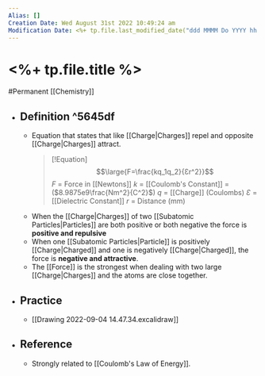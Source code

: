 ```yaml
---
Alias: []
Creation Date: Wed August 31st 2022 10:49:24 am 
Modification Date: <%+ tp.file.last_modified_date("ddd MMMM Do YYYY hh:mm:ss a") %>
---
```

# <%+ tp.file.title %>
#Permanent [[Chemistry]]

- ## Definition ^5645df
	- Equation that states that like [[Charge|Charges]] repel and opposite [[Charge|Charges]] attract.
	  > [!Equation]
	  > $$\large{F=\frac{kq_1q_2}{Ɛr^2}}$$
	  > $F$ = Force in [[Newtons]]
	  > $k$ = [[Coulomb's Constant]] = ($8.9875e9\frac{Nm^2}{C^2}$)
	  > $q$ = [[Charge]] (Coulombs)
	  > $Ɛ$ = [[Dielectric Constant]]
	  > $r$ = Distance (mm)
	- When the [[Charge|Charges]] of two [[Subatomic Particles|Particles]] are both positive or both negative the force is **positive and repulsive**
	- When one [[Subatomic Particles|Particle]] is positively [[Charge|Charged]] and one is negatively [[Charge|Charged]], the force is **negative and attractive**.
	- The [[Force]] is the strongest when dealing with two large [[Charge|Charges]] and the atoms are close together.
- ## Practice
	- [[Drawing 2022-09-04 14.47.34.excalidraw]]
- ## Reference
	- Strongly related to [[Coulomb's Law of Energy]].